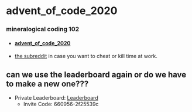 # advent_of_code_2020
### mineralogical coding 102
  - #### [advent_of_code_2020](https://adventofcode.com)
  - [the subreddit](https://www.reddit.com/r/adventofcode/) in case you want to cheat or kill time at work. 


  ## can we use the leaderboard again or do we have to make a new one???
  - Private Leaderboard:  [Leaderboard](https://adventofcode.com/2019/leaderboard/private)
    - Invite Code:          660956-2f25539c

